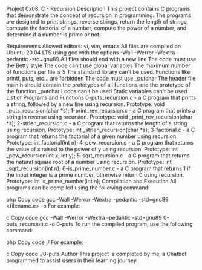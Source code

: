 Project 0x08. C - Recursion
Description
This project contains C programs that demonstrate the concept of recursion in programming. The programs are designed to print strings, reverse strings, return the length of strings, compute the factorial of a number, compute the power of a number, and determine if a number is prime or not.

Requirements
Allowed editors: vi, vim, emacs
All files are compiled on Ubuntu 20.04 LTS using gcc with the options -Wall -Werror -Wextra -pedantic -std=gnu89
All files should end with a new line
The code must use the Betty style
The code can't use global variables
The maximum number of functions per file is 5
The standard library can't be used. Functions like printf, puts, etc… are forbidden
The code must use _putchar
The header file main.h should contain the prototypes of all functions and the prototype of the function _putchar
Loops can't be used
Static variables can't be used
List of Programs and Functions
0-puts_recursion.c - a C program that prints a string, followed by a new line using recursion.
Prototype: void _puts_recursion(char *s);
1-print_rev_recursion.c - a C program that prints a string in reverse using recursion.
Prototype: void _print_rev_recursion(char *s);
2-strlen_recursion.c - a C program that returns the length of a string using recursion.
Prototype: int _strlen_recursion(char *s);
3-factorial.c - a C program that returns the factorial of a given number using recursion.
Prototype: int factorial(int n);
4-pow_recursion.c - a C program that returns the value of x raised to the power of y using recursion.
Prototype: int _pow_recursion(int x, int y);
5-sqrt_recursion.c - a C program that returns the natural square root of a number using recursion.
Prototype: int _sqrt_recursion(int n);
6-is_prime_number.c - a C program that returns 1 if the input integer is a prime number, otherwise return 0 using recursion.
Prototype: int is_prime_number(int n);
Compilation and Execution
All programs can be compiled using the following command:

php
Copy code
gcc -Wall -Werror -Wextra -pedantic -std=gnu89 <filename.c> -o <outputfile>
For example:

c
Copy code
gcc -Wall -Werror -Wextra -pedantic -std=gnu89 0-puts_recursion.c -o 0-puts
To run the compiled program, use the following command:

php
Copy code
./<outputfile>
For example:

c
Copy code
./0-puts
Author
This project is completed by me, a Chatbot programmed to assist users in their learning journey.
